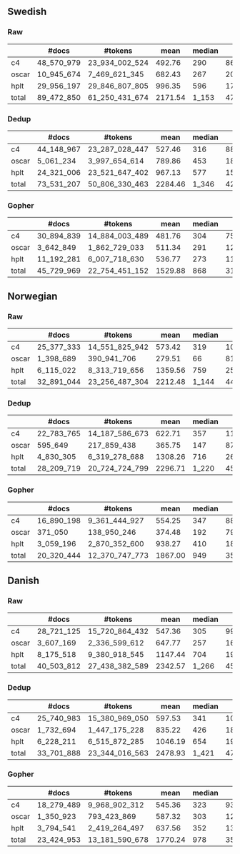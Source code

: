 ## Swedish
### Raw

|       |      #docs |        #tokens |    mean |   median |     std |   min |       max |
|-------|------------|----------------|---------|----------|---------|-------|-----------|
| c4    | 48_570_979 | 23_934_002_524 |  492.76 |      290 |  861.26 |     1 |    51_377 |
| oscar | 10_945_674 |  7_469_621_345 |  682.43 |      267 | 2057.76 |     1 |   163_282 |
| hplt  | 29_956_197 | 29_846_807_805 |  996.35 |      596 | 1787.51 |     1 | 2_855_063 |
| total | 89_472_850 | 61_250_431_674 | 2171.54 |    1_153 | 4706.52 |     3 | 3_069_722 |

### Dedup

|       |      #docs |        #tokens |    mean |   median |     std |   min |     max |
|-------|------------|----------------|---------|----------|---------|-------|---------|
| c4    | 44_148_967 | 23_287_028_447 |  527.46 |      316 |  882.36 |     1 |  51_377 |
| oscar |  5_061_234 |  3_997_654_614 |  789.86 |      453 | 1880.45 |     7 | 163_282 |
| hplt  | 24_321_006 | 23_521_647_402 |  967.13 |      577 | 1513.38 |     1 | 595_607 |
| total | 73_531_207 | 50_806_330_463 | 2284.46 |    1_346 | 4276.18 |     9 | 810_266 |

### Gopher

|       |      #docs |        #tokens |    mean |   median |     std |   min |     max |
|-------|------------|----------------|---------|----------|---------|-------|---------|
| c4    | 30_894_839 | 14_884_003_489 |  481.76 |      304 |  751.08 |    50 |  33_770 |
| oscar |  3_642_849 |  1_862_729_033 |  511.34 |      291 | 1251.56 |    50 |  98_866 |
| hplt  | 11_192_281 |  6_007_718_630 |  536.77 |      273 | 1115.01 |    50 |  99_910 |
| total | 45_729_969 | 22_754_451_152 | 1529.88 |      868 | 3117.65 |   150 | 232_546 |

## Norwegian

### Raw

|       |      #docs |        #tokens |    mean |   median |     std |   min |     max |
|-------|------------|----------------|---------|----------|---------|-------|---------|
| c4    | 25_377_333 | 14_551_825_942 |  573.42 |      319 | 1078.48 |     1 |  53_118 |
| oscar |  1_398_689 |    390_941_706 |  279.51 |       66 |  810.47 |     1 | 125_716 |
| hplt  |  6_115_022 |  8_313_719_656 | 1359.56 |      759 | 2558.77 |     7 | 764_011 |
| total | 32_891_044 | 23_256_487_304 | 2212.48 |    1_144 | 4447.72 |     9 | 942_845 |

### Dedup

|       |      #docs |        #tokens |    mean |   median |     std |   min |     max |
|-------|------------|----------------|---------|----------|---------|-------|---------|
| c4    | 22_783_765 | 14_187_586_673 |  622.71 |      357 | 1108.08 |     1 |  53_118 |
| oscar |    595_649 |    217_859_438 |  365.75 |      147 |  870.65 |     1 | 125_716 |
| hplt  |  4_830_305 |  6_319_278_688 | 1308.26 |      716 | 2604.06 |     7 | 764_011 |
| total | 28_209_719 | 20_724_724_799 | 2296.71 |    1_220 | 4582.79 |     9 | 942_845 |

### Gopher

|       |      #docs |        #tokens |    mean |   median |     std |   min |     max |
|-------|------------|----------------|---------|----------|---------|-------|---------|
| c4    | 16_890_198 |  9_361_444_927 |  554.25 |      347 |  885.17 |    50 |  40_472 |
| oscar |    371_050 |    138_950_246 |  374.48 |      192 |  791.36 |    50 |  90_289 |
| hplt  |  3_059_196 |  2_870_352_600 |  938.27 |      410 | 1838.01 |    50 |  99_197 |
| total | 20_320_444 | 12_370_747_773 | 1867.00 |      949 | 3514.55 |   150 | 229_958 |


## Danish
### Raw

|       |      #docs |        #tokens |    mean |   median |     std |   min |     max |
|-------|------------|----------------|---------|----------|---------|-------|---------|
| c4    | 28_721_125 | 15_720_864_432 |  547.36 |      305 |  999.27 |     1 |  67_872 |
| oscar |  3_607_169 |  2_336_599_612 |  647.77 |      257 | 1660.02 |     1 | 201_749 |
| hplt  |  8_175_518 |  9_380_918_545 | 1147.44 |      704 | 1932.12 |     6 | 573_854 |
| total | 40_503_812 | 27_438_382_589 | 2342.57 |    1_266 | 4591.40 |     8 | 843_475 |

### Dedup

|       |      #docs |        #tokens |    mean |   median |     std |   min |     max |
|-------|------------|----------------|---------|----------|---------|-------|---------|
| c4    | 25_740_983 | 15_380_969_050 |  597.53 |      341 | 1034.80 |     1 |  67_872 |
| oscar |  1_732_694 |  1_447_175_228 |  835.22 |      426 | 1837.67 |    10 | 201_749 |
| hplt  |  6_228_211 |  6_515_872_285 | 1046.19 |      654 | 1911.01 |     6 | 573_854 |
| total | 33_701_888 | 23_344_016_563 | 2478.93 |    1_421 | 4783.48 |    17 | 843_475 |

### Gopher

|       |      #docs |        #tokens |    mean |   median |     std |   min |     max |
|-------|------------|----------------|---------|----------|---------|-------|---------|
| c4    | 18_279_489 |  9_968_902_312 |  545.36 |      323 |  931.44 |    50 |  35_825 |
| oscar |  1_350_923 |    793_423_869 |  587.32 |      303 | 1265.28 |    50 |  99_278 |
| hplt  |  3_794_541 |  2_419_264_497 |  637.56 |      352 | 1311.69 |    50 |  99_976 |
| total | 23_424_953 | 13_181_590_678 | 1770.24 |      978 | 3508.42 |   150 | 235_079 |
